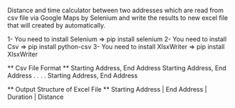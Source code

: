 Distance and time calculator between two addresses which are read from csv file via Google Maps by Selenium and write the results to new excel file that will created by automatically. 


1- You need to install Selenium => pip install selenium
2- You need to install Csv => pip install python-csv
3- You need to install XlsxWriter => pip install XlsxWriter


** Csv File Format **
Starting Address, End Address
Starting Address, End Address
			.
			.
			.
			.
Starting Address, End Address


** Output Structure of Excel File **
Starting Address | End Address | Duration | Distance 
